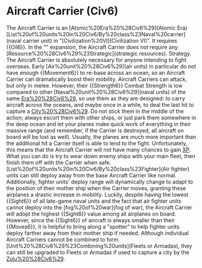 # Aircraft Carrier (Civ6)

The Aircraft Carrier is an [Atomic%20Era%20%28Civ6%29](Atomic Era) [List%20of%20units%20in%20Civ6/By%20class%23Naval%20carrier](naval carrier unit) in "[Civilization%20VI](Civilization VI)". It requires {{Oil6}}.
In the "" expansion, the Aircraft Carrier does not require any [Resource%20%28Civ6%29%23Strategic](strategic resources).
Strategy.
The Aircraft Carrier is absolutely necessary for anyone intending to fight overseas. Early [Air%20unit%20%28Civ6%29](air units) in particular do not have enough {{Movement6}} to re-base across an ocean, so an Aircraft Carrier can dramatically boost their mobility.
Aircraft Carriers can attack, but only in melee. However, their {{Strength6}} Combat Strength is low compared to other [Naval%20unit%20%28Civ6%29](naval units) of the same [Era%20%28Civ6%29](era), so use them as they are designed: to carry aircraft across the oceans, and maybe once in a while, to deal the last hit to capture a [City%20%28Civ6%29](city). Do not stick them in the middle of the action; always escort them with other ships, or just park them somewhere in the deep ocean and let your planes make quick work of everything in their massive range (and remember, if the Carrier is destroyed, all aircraft on board will be lost as well). Usually, the planes are much more important than the additional hit a Carrier itself is able to lend to the fight. Unfortunately, this means that the Aircraft Carrier will not have many chances to gain [XP](XP). What you can do is try to wear down enemy ships with your main fleet, then finish them off with the Carrier when safe.
[List%20of%20units%20in%20Civ6/By%20class%23Fighter](Air fighter) units can still deploy away from the base Aircraft Carrier like normal. Additionally, fighter units' deploy range will dynamically change to adapt to the position of their mother ship when the Carrier moves, granting these airplanes a drastic increase in mobility.
Luckily, despite having the lowest {{Sight6}} of all late-game naval units and the fact that air fighter units cannot deploy into the [fog%20of%20war](fog of war), the Aircraft Carrier will adopt the highest {{Sight6}} value among all airplanes on board. However, since the {{Sight6}} of aircraft is always smaller than their {{Moves6}}, it is helpful to bring along a "spotter" to help fighter units deploy farther away from their mother ship if needed.
Although individual Aircraft Carriers cannot be combined to form [Unit%20%28Civ6%29%23Combining%20units](Fleets or Armadas), they can still be upgraded to Fleets or Armadas if used to capture a city by the [Zulu%20%28Civ6%29](Zulus).